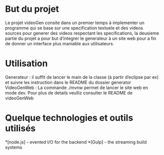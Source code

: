 
# But du projet

Le projet videoGen consite dans un premier temps à  implementer un programme qui se base sur une specification textuele et des videos sources pour generer des videos respectant  les specifications, la deusieme partie du projet a pour but d’integrer le generateur à un site web pour a fin de donner un interface plus maniable aux utilisateurs.


# Utilisation

Generateur : il suffit de lancer le main de la classe (à partir d’eclipse par ex)  et suivre les instruction dans le README du dossier generator
VideoGenWeb : La commande ./mvnw permet de lancer le site web en mode dev. Pour plus de details veulliz consulter le README de videoGenWeb

# Quelque technologies et outils utilisés

*[node.js] - evented I/O for the backend
*[Gulp] - the streaming build systems

